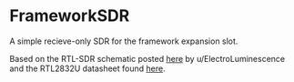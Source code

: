 # FrameworkSDR
A simple recieve-only SDR for the framework expansion slot.

Based on the RTL-SDR schematic posted [here](https://www.reddit.com/r/RTLSDR/comments/lofqew/complete_rtlsdr_schematic/) by u/ElectroLuminescence and the 
RTL2832U datasheet found [here](https://www.kechuang.org/r/303602).
